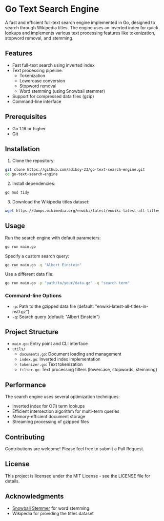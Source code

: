 # Go Text Search Engine

A fast and efficient full-text search engine implemented in Go, designed to search through Wikipedia titles. The engine uses an inverted index for quick lookups and implements various text processing features like tokenization, stopword removal, and stemming.

## Features

- Fast full-text search using inverted index
- Text processing pipeline:
  - Tokenization
  - Lowercase conversion
  - Stopword removal
  - Word stemming (using Snowball stemmer)
- Support for compressed data files (gzip)
- Command-line interface

## Prerequisites

- Go 1.16 or higher
- Git

## Installation

1. Clone the repository:
```bash
git clone https://github.com/adiboy-23/go-text-search-engine.git
cd go-text-search-engine
```

2. Install dependencies:
```bash
go mod tidy
```

3. Download the Wikipedia titles dataset:
```bash
wget https://dumps.wikimedia.org/enwiki/latest/enwiki-latest-all-titles-in-ns0.gz
```

## Usage

Run the search engine with default parameters:
```bash
go run main.go
```

Specify a custom search query:
```bash
go run main.go -q "Albert Einstein"
```

Use a different data file:
```bash
go run main.go -p "path/to/your/data.gz" -q "search term"
```

### Command-line Options

- `-p`: Path to the gzipped data file (default: "enwiki-latest-all-titles-in-ns0.gz")
- `-q`: Search query (default: "Albert Einstein")

## Project Structure

- `main.go`: Entry point and CLI interface
- `utils/`
  - `documents.go`: Document loading and management
  - `index.go`: Inverted index implementation
  - `tokenizer.go`: Text tokenization
  - `filter.go`: Text processing filters (lowercase, stopwords, stemming)

## Performance

The search engine uses several optimization techniques:
- Inverted index for O(1) term lookups
- Efficient intersection algorithm for multi-term queries
- Memory-efficient document storage
- Streaming processing of gzipped files

## Contributing

Contributions are welcome! Please feel free to submit a Pull Request.

## License

This project is licensed under the MIT License - see the LICENSE file for details.

## Acknowledgments

- [Snowball Stemmer](https://github.com/kljensen/snowball) for word stemming
- Wikipedia for providing the titles dataset 